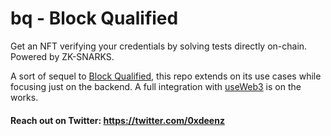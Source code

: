 # bq - Block Qualified
Get an NFT verifying your credentials by solving tests directly on-chain. 
Powered by ZK-SNARKS.

A sort of sequel to [Block Qualified](https://github.com/0xdeenz/bq), this repo extends on its use cases while focusing just on the backend. A full integration with [useWeb3](https://www.useweb3.xyz/) is on the works.

#### Reach out on Twitter: https://twitter.com/0xdeenz
